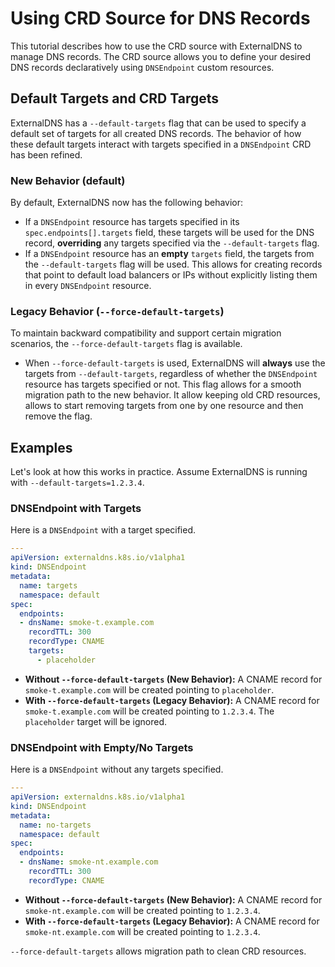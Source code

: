# Using CRD Source for DNS Records

This tutorial describes how to use the CRD source with ExternalDNS to manage DNS records. The CRD source allows you to define your desired DNS records declaratively using `DNSEndpoint` custom resources.

## Default Targets and CRD Targets

ExternalDNS has a `--default-targets` flag that can be used to specify a default set of targets for all created DNS records. The behavior of how these default targets interact with targets specified in a `DNSEndpoint` CRD has been refined.

### New Behavior (default)

By default, ExternalDNS now has the following behavior:
- If a `DNSEndpoint` resource has targets specified in its `spec.endpoints[].targets` field, these targets will be used for the DNS record, **overriding** any targets specified via the `--default-targets` flag.
- If a `DNSEndpoint` resource has an **empty** `targets` field, the targets from the `--default-targets` flag will be used. This allows for creating records that point to default load balancers or IPs without explicitly listing them in every `DNSEndpoint` resource.

### Legacy Behavior (`--force-default-targets`)

To maintain backward compatibility and support certain migration scenarios, the `--force-default-targets` flag is available.

- When `--force-default-targets` is used, ExternalDNS will **always** use the targets from `--default-targets`, regardless of whether the `DNSEndpoint` resource has targets specified or not. This flag allows for a smooth migration path to the new behavior. It allow keeping old CRD resources, allows to start removing targets from one by one resource and then remove the flag.

## Examples

Let's look at how this works in practice. Assume ExternalDNS is running with `--default-targets=1.2.3.4`.

### DNSEndpoint with Targets

Here is a `DNSEndpoint` with a target specified.

```yaml
---
apiVersion: externaldns.k8s.io/v1alpha1
kind: DNSEndpoint
metadata:
  name: targets
  namespace: default
spec:
  endpoints:
  - dnsName: smoke-t.example.com
    recordTTL: 300
    recordType: CNAME
    targets:
      - placeholder
```

*   **Without `--force-default-targets` (New Behavior):** A CNAME record for `smoke-t.example.com` will be created pointing to `placeholder`.
*   **With `--force-default-targets` (Legacy Behavior):** A CNAME record for `smoke-t.example.com` will be created pointing to `1.2.3.4`. The `placeholder` target will be ignored.

### DNSEndpoint with Empty/No Targets

Here is a `DNSEndpoint` without any targets specified.

```yaml
---
apiVersion: externaldns.k8s.io/v1alpha1
kind: DNSEndpoint
metadata:
  name: no-targets
  namespace: default
spec:
  endpoints:
  - dnsName: smoke-nt.example.com
    recordTTL: 300
    recordType: CNAME
```

*   **Without `--force-default-targets` (New Behavior):** A CNAME record for `smoke-nt.example.com` will be created pointing to `1.2.3.4`.
*   **With `--force-default-targets` (Legacy Behavior):** A CNAME record for `smoke-nt.example.com` will be created pointing to `1.2.3.4`.

`--force-default-targets` allows migration path to clean CRD resources.
